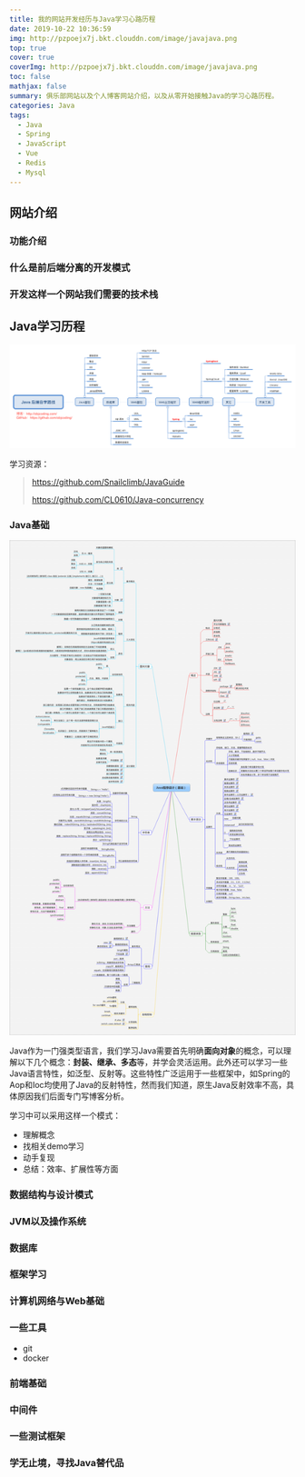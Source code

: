 ```yaml
---
title: 我的网站开发经历与Java学习心路历程
date: 2019-10-22 10:36:59
img: http://pzpoejx7j.bkt.clouddn.com/image/javajava.png
top: true
cover: true
coverImg: http://pzpoejx7j.bkt.clouddn.com/image/javajava.png
toc: false
mathjax: false
summary: 俱乐部网站以及个人博客网站介绍，以及从零开始接触Java的学习心路历程。
categories: Java
tags:
  - Java
  - Spring
  - JavaScript
  - Vue
  - Redis
  - Mysql
---
```


## 网站介绍
### 功能介绍
### 什么是前后端分离的开发模式
### 开发这样一个网站我们需要的技术栈
## Java学习历程
![Java后端学习路线](我的网站开发经历与Java学习心路历程/javaweblearningroute.png)

学习资源：
> https://github.com/Snailclimb/JavaGuide
>
> https://github.com/CL0610/Java-concurrency

### Java基础
![Java基础思维导图](我的网站开发经历与Java学习心路历程/JavaBase.jpg)

Java作为一门强类型语言，我们学习Java需要首先明确**面向对象**的概念，可以理解以下几个概念：**封装、继承、多态**等，并学会灵活运用。此外还可以学习一些Java语言特性，如泛型、反射等。这些特性广泛运用于一些框架中，如Spring的Aop和Ioc均使用了Java的反射特性，然而我们知道，原生Java反射效率不高，具体原因我们后面专门写博客分析。


学习中可以采用这样一个模式：
+ 理解概念
+ 找相关demo学习
+ 动手复现
+ 总结：效率、扩展性等方面
### 数据结构与设计模式
### JVM以及操作系统
### 数据库
### 框架学习
### 计算机网络与Web基础
### 一些工具
 + git
 + docker
### 前端基础
### 中间件
### 一些测试框架
### 学无止境，寻找Java替代品

